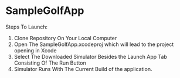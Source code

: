 # SampleGolfApp

Steps To Launch:

  1) Clone Repository On Your Local Computer
  2) Open The SampleGolfApp.xcodeproj which will lead to the project opening in Xcode
  3) Select The Downloaded Simulator Besides the Launch App Tab Consisting Of The Run Button
  4) Simulator Runs With The Current Build of the application.
  
